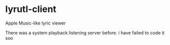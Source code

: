# lyrutl-client

Apple Music-like lyric viewer

There was a system playback listening server before. i have failed to code it soo
